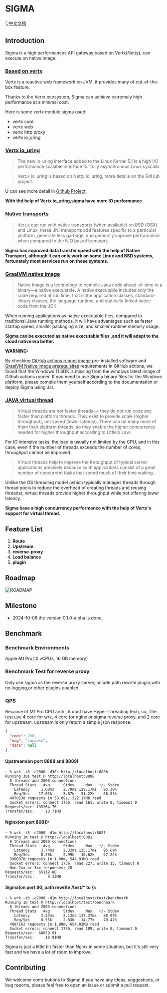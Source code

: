 # SIGMA

👆[中文文档](./README_zh.md)

##  Introduction

Sigma is a high performances API gateway based on Vertx(Netty), can execute on native image.

### [Based on vertx](https://vertx.io/)
Vertx is a reactive web framework on JVM,  it provides many of out-of-the-box feature.

Thanks to the Vertx ecosystem, Sigma can achieve extremely high performance at a minimal cost.

Here is some vertx module sigma used:
- vertx core
- vertx web
- vertx http proxy
- vertx io_uring

### [Vertx io_uring](https://vertx.io/docs/vertx-io_uring-incubator/java/)
> The new io_uring interface added to the Linux Kernel 5.1 is a high I/O performance scalable interface for fully asynchronous Linux syscalls.

> Vert.x io_uring is based on Netty io_uring, more details on the GitHub project.

U can see more detail in [Github Project](https://github.com/netty/netty-incubator-transport-io_uring).

**With thd help of Vertx io_uring,sigma have more IO performance.**

### [Native transports](https://netty.io/wiki/native-transports.html)

> Vert.x can run with native transports (when available) on BSD (OSX) and Linux, these JNI transports add features specific to a particular platform, generate less garbage, and generally improve performance when compared to the NIO based transport.

**Sigma has improved data transfer speed with the help of Native Transport, although it can only work on some Linux and BSD systems, fortunately most services run on these systems.**

### [GraalVM native image](https://www.graalvm.org/latest/reference-manual/native-image/)

> Native Image is a technology to compile Java code ahead-of-time to a binary—a native executable. A native executable includes only the code required at run time, that is the application classes, standard-library classes, the language runtime, and statically-linked native code from the JDK.

When running applications as native executable files, compared to traditional Java running methods, it will have advantages such as faster startup speed, smaller packaging size, and smaller runtime memory usage.

**Sigma can be executed  as native executable files ,and it will adapt to the cloud native era better.**

**WARNING:**

By checking [GitHub actions runner image](https://github.com/actions/runner-images?tab=readme-ov-file) pre-installed software and [GraalVM Native image prerequisites](https://www.graalvm.org/latest/reference-manual/native-image/#prerequisites) requirements in GitHub actions, we found that the Windows 11 SDK is missing from the windows latest image of Github actions runner. If you need to use Sigma binary files for the Windows platform, please compile them yourself according to the documentation or deploy Sigma using Jar.

### [JAVA virtual thread](https://openjdk.org/jeps/444)

> Virtual threads are not faster threads — they do not run code any faster than platform threads. They exist to provide scale (higher throughput), not speed (lower latency). There can be many more of them than platform threads, so they enable the higher concurrency needed for higher throughput according to Little's Law.

For IO intensive tasks, the load is usually not limited by the CPU, and in this case, even if the number of threads exceeds the number of cores, throughput cannot be improved.

> Virtual threads help to improve the throughput of typical server applications precisely because such applications consist of a great number of concurrent tasks that spend much of their time waiting.

Unlike the OS threading model (which typically manages threads through thread pools to reduce the overhead of creating threads and reusing threads), virtual threads provide higher throughput while not offering lower latency.

**Sigma have a high concurrency performance with the help of Vertx's support for virtual thread.**

## Feature List

1. **Route**
2. **Upstream**
3. **reverse-proxy**
4. **Load balance**
5. **plugin**

## Roadmap

![ROADMAP](./image/SIGMA-ROADMAP-V0.1.0-ALPHA.png)

## Milestone

- 2024-10-08 the version 0.1.0-alpha is done.

## Benchmark

### Benchmark Environments

Apple M1 Pro(10 vCPUs, 16 GB memory)

### Benchmark Test for reverse proxy

Only use sigma as the reverse proxy server,include path rewrite plugin,with no logging,or other plugins enabled.

### QPS

Because of M1 Pro CPU arch , it dont have Hyper-Threading tech, so, The test use 4 core for wrk, 4 core for nginx or sigma reverse proxy, and 2 core for upstream, upstream is only return a simple json response:

```json
{
  "code": 200,
  "msg": "success",
  "data": null
}
```
#### Upstream(on port 8888 and 8889)

```wiki
~ % wrk -t8 -c2000 -d30s http://localhost:8888
Running 30s test @ http://localhost:8888
  8 threads and 2000 connections
  Thread Stats   Avg      Stdev     Max   +/- Stdev
    Latency     1.60ms    2.70ms 129.17ms   95.30%
    Req/Sec    17.01k     5.87k   31.22k    68.83%
  4070138 requests in 30.09s, 322.17MB read
  Socket errors: connect 1756, read 161, write 0, timeout 0
Requests/sec: 135264.76
Transfer/sec:     10.71MB
```

#### Nginx(on port 8081):

```wiki
~ % wrk -t8 -c2000 -d1m http://localhost:8081
Running 1m test @ http://localhost:8081
  8 threads and 2000 connections
  Thread Stats   Avg      Stdev     Max   +/- Stdev
    Latency     3.74ms    2.32ms 135.17ms   95.69%
    Req/Sec     8.20k     2.99k   16.62k    67.24%
  3908370 requests in 1.00m, 547.91MB read
  Socket errors: connect 1756, read 227, write 15, timeout 0
  Non-2xx or 3xx responses: 28
Requests/sec:  65119.80
Transfer/sec:      9.13MB
```

#### Sigma(on port 80, path rewrite /test/* to /):

```wiki
~ % wrk -t8 -c2000 -d1m http://localhost/test/benchmark   
Running 1m test @ http://localhost/test/benchmark
  8 threads and 2000 connections
  Thread Stats   Avg      Stdev     Max   +/- Stdev
    Latency     3.53ms    2.13ms 137.37ms   88.09%
    Req/Sec     8.55k     2.83k   14.77k    70.42%
  4087162 requests in 1.00m, 654.83MB read
  Socket errors: connect 1756, read 189, write 0, timeout 0
Requests/sec:  68079.91
Transfer/sec:     10.91MB
```
Sigma is just a little bit faster than Nginx in some situation, but it's still very fast and we have a lot of room to improve.

## Contributing

We welcome contributions to Sigma! If you have any ideas, suggestions, or bug reports, please feel free to open an issue or submit a pull request.